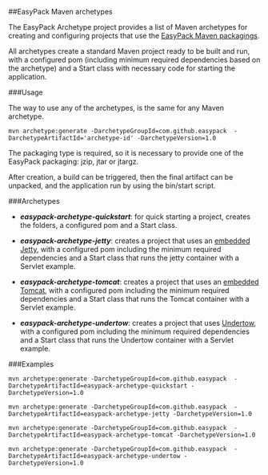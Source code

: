 ##EasyPack Maven archetypes

The EasyPack Archetype project provides a list of Maven archetypes for creating and configuring projects that use the [EasyPack Maven packagings](https://github.com/easypack/easypack-maven-plugin).

All archetypes create a standard Maven project ready to be built and run, with a configured pom (including minimum required dependencies based on the archetype) and a Start class with necessary code for starting the application.

###Usage

The way to use any of the archetypes, is the same for any Maven archetype. 

`mvn archetype:generate -DarchetypeGroupId=com.github.easypack  -DarchetypeArtifactId='archetype-id' -DarchetypeVersion=1.0`

The packaging type is required, so it is necessary to provide one of the EasyPack packaging: jzip, jtar or jtargz.

After creation, a build can be triggered, then the final artifact can be unpacked, and the application run by using the bin/start script.

###Archetypes

* _**easypack-archetype-quickstart**_: for quick starting a project, creates the folders, a configured pom and a Start class.

* _**easypack-archetype-jetty**_: creates a project that uses an [embedded Jetty](http://www.eclipse.org/jetty/documentation/current/embedding-jetty.html), with a configured pom including the minimum required dependencies and a Start class that runs the jetty container with a Servlet example.

* _**easypack-archetype-tomcat**_: creates a project that uses an [embedded Tomcat](http://tomcat.apache.org/), with a configured pom including the minimum required dependencies and a Start class that runs the Tomcat container with a Servlet example.

* _**easypack-archetype-undertow**_: creates a project that uses [Undertow](http://undertow.io/), with a configured pom including the minimum required dependencies and a Start class that runs the Undertow container with a Servlet example.

###Examples

`mvn archetype:generate -DarchetypeGroupId=com.github.easypack  -DarchetypeArtifactId=easypack-archetype-quickstart -DarchetypeVersion=1.0`

`mvn archetype:generate -DarchetypeGroupId=com.github.easypack  -DarchetypeArtifactId=easypack-archetype-jetty -DarchetypeVersion=1.0`

`mvn archetype:generate -DarchetypeGroupId=com.github.easypack  -DarchetypeArtifactId=easypack-archetype-tomcat -DarchetypeVersion=1.0`

`mvn archetype:generate -DarchetypeGroupId=com.github.easypack  -DarchetypeArtifactId=easypack-archetype-undertow -DarchetypeVersion=1.0`
